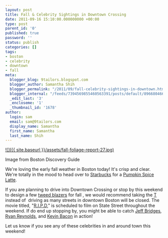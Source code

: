 ```yaml
---
layout: post
title: Fall & Celebrity Sightings in Downtown Crossing
date: 2011-09-16 15:10:00.000000000 +00:00
type: post
parent_id: '0'
published: true
password: ''
status: publish
categories: []
tags:
- boston
- celebrity
- downtown
- fall
meta:
  blogger_blog: 9tailors.blogspot.com
  blogger_author: Samantha Shih
  blogger_permalink: "/2011/09/fall-celebrity-sightings-in-downtown.html"
  blogger_internal: "/feeds/7394569855460563391/posts/default/8966804667852945510"
  _edit_last: '3'
  _encloseme: '1'
  _thumbnail_id: '1678'
author:
  login: sam
  email: sam@9tailors.com
  display_name: Samantha
  first_name: Samantha
  last_name: Shih
---
```

[![]({{ site.baseurl }}/assets/fall-foliage-report-27.jpg)](http://www.boston-discovery-guide.com/image-files/fall-foliage-report-27.jpg)

Image from Boston Discovery Guide

We're loving the early fall weather in Boston today! It's crisp and clear. We're totally in the mood to head over to [Starbucks]( http://verified.codes/Starbucks) for a [Pumpkin Spice Latte](http://www.starbucks.com/menu/drinks/espresso/pumpkin-spice-latte).

If you are planning to drive into Downtown Crossing or stop by this weekend to design a few [tweed blazers](http://9tailors.blogspot.com/2011/09/meet-micah-dress-like-you-give-damn.html) for fall , we would recommend taking the [T](http://mbta.com/) instead of  driving as many streets in downtown Boston will be closed. The movie titled, "[R.I.P.D](http://www.imdb.com/title/tt0790736/)," is scheduled to film on State Street throughout the weekend. If do end up stopping by, you might be able to catch [Jeff Bridges](http://www.imdb.com/name/nm0000313/), [Ryan Reynolds](http://www.imdb.com/name/nm0005351/), and [Kevin Bacon](http://www.imdb.com/name/nm0000102/) in action!

Let us know if you see any of these celebrities in and around town this weekend!
